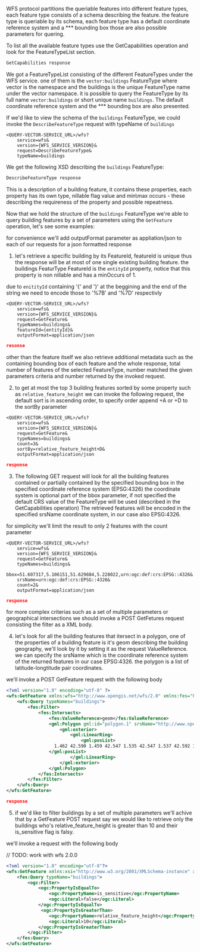 WFS protocol partitions the queriable features into different feature types, each feature type consists of a schema describing the feature. the feature type is queriable by its schema, each feature type has a default coordinate reference system and a *** bounding box those are also possible parameters for quering.

To list all the available feature types use the GetCapabilities operation and look for the FeatureTypeList section.

```xml
GetCapabilities response
```

We got a FeatureTypeList consisting of the different FeatureTypes under the WFS service. one of them is the `vector:buildings` FeatureType where vector is the namespace and the buildings is the unique FeatureType name under the vector namespace. it is possible to query the FeatureType by its full name `vector:buildings` or short unique name `buildings`.
The default coordinate reference system and the *** bounding box are also presented.

If we'd like to view the schema of the `buildings` FeatureType, we could invoke the `DescribeFeatureType` request with typeName of `buildings`

```
<QUERY-VECTOR-SERVICE_URL>/wfs?
    service=wfs&
    version={WFS_SERVICE_VERSION}&
    request=DescribeFeatureType&
    typeName=buildings
```

We get the following XSD describing the `buildings` FeatureType:

```xml
DescribeFeatureType response
```

This is a description of a building feature, it contains these properties, each property has its own type, nillable flag value and min\max occurs - these describing the requireness of the property and possible repeatness.

Now that we hold the structure of the `buildings` FeatureType we're able to query building features by a set of parameters using the `GetFeature` operation, let's see some examples:

for convenience we'll add outputFormat parameter as appliation/json to each of our requests for a json formatted response

1. let's retrieve a specific building by its FeatureId, featureId is unique thus the response will be at most of one single existing building feature. the buildings FeaturType FeatureId is the `entityId` property, notice that this property is non nillable and has a minOccurs of 1.

due to `enitityId` containing '{' and '}' at the beggining and the end of the string we need to encode those to '%7B' and '%7D' respectivly

```
<QUERY-VECTOR-SERVICE_URL>/wfs?
    service=wfs&
    version={WFS_SERVICE_VERSION}&
    request=GetFeature&
    typeNames=buildings&
    featureId={entityId}&
    outputFormat=application/json
```

```json
resonse
```

other than the feature itself we also retrieve additional metadata such as the containing bounding box of each feature and the whole response, total number of features of the selected FeatureType, number matched the given parameters criteria and number returned by the invoked request.

2. to get at most the top 3 building features sorted by some property such as `relative_feature_height` we can invoke the following request,
the default sort is in ascending order, to specify order append +A or +D to the sortBy parameter

```
<QUERY-VECTOR-SERVICE_URL>/wfs?
    service=wfs&
    version={WFS_SERVICE_VERSION}&
    request=GetFeature&
    typeNames=buildings&
    count=3&
    sortBy=relative_feature_height+D&
    outputFormat=application/json
```

```json
response
```

3. The following GET request will look for all the building features contained or partially contained by the specified bounding box in the specified coordinate reference system (EPSG:4326) the coordinate system is optional part of the bbox parameter, if not specified the default CRS value of the FeatureType will be used (described in the GetCapabilities operation)
The retrieved features will be encoded in the specified srsName coordinate system, in our case also EPSG:4326.

for simplicity we'll limit the result to only 2 features with the count parameter

```
<QUERY-VECTOR-SERVICE_URL>/wfs?
    service=wfs&
    version={WFS_SERVICE_VERSION}&
    request=GetFeature&
    typeNames=buildings&
    bbox=51.607317,5.106151,51.629884,5.228022,urn:ogc:def:crs:EPSG::4326&
    srsName=urn:ogc:def:crs:EPSG::4326&
    count=2&
    outputFormat=application/json
```

```json
response
```

for more complex criterias such as a set of multiple parameters or geographical intersections we should invoke a POST GetFetures request consisting the filter as a XML body.

4. let's look for all the building features that itersect in a polygon, one of the properties of a building feature is it's geom describing the building geography, we'll look by it by setting it as the request ValueReference. we can specify the srsName which is the coordinate reference system of the returned features in our case EPSG:4326.
the polygon is a list of latitude-longtitude pair coordinates.

we'll invoke a POST GetFeature request with the following body

```xml
<?xml version="1.0" encoding="utf-8" ?>
<wfs:GetFeature xmlns:wfs="http://www.opengis.net/wfs/2.0" xmlns:fes="http://www.opengis.net/fes/2.0" xmlns:gml="http://www.opengis.net/gml/3.2" xmlns:sf="http://www.openplans.org/spearfish" xmlns:xsi="http://www.w3.org/2001/XMLSchema-instance" service="WFS" version="2.0.0" xsi:schemaLocation="http://www.opengis.net/wfs/2.0 http://schemas.opengis.net/wfs/2.0/wfs.xsd http://www.opengis.net/gml/3.2 http://schemas.opengis.net/gml/3.2.1/gml.xsd" outputFormat="application/json">
    <wfs:Query typeNames="buildings">
        <fes:Filter>
            <fes:Intersects>
                <fes:ValueReference>geom</fes:ValueReference>
                <gml:Polygon gml:id="polygon.1" srsName="http://www.opengis.net/gml/srs/epsg.xml#4326">
                    <gml:exterior>
                        <gml:LinearRing>
                            <gml:posList>
                  1.462 42.590 1.459 42.547 1.535 42.547 1.537 42.592 1.462 42.590
                </gml:posList>
                        </gml:LinearRing>
                    </gml:exterior>
                </gml:Polygon>
            </fes:Intersects>
        </fes:Filter>
    </wfs:Query>
</wfs:GetFeature>
```

```json
response
```

5. if we'd like to filter buildings by a set of multiple parameters we'll achive that by a GetFeature POST request
say we would like to retrieve only the buildings who's relative_feature_height is greater than 10 and their is_sensitive flag is falsy.

we'll invoke a request with the following body

// TODO: work with wfs 2.0.0

```xml
<?xml version="1.0" encoding="utf-8"?>
<wfs:GetFeature xmlns:xsi="http://www.w3.org/2001/XMLSchema-instance" xsi:schemaLocation="http://www.opengis.net/wfs" xmlns:wfs="http://www.opengis.net/wfs" xmlns:fes="http://www.opengis.net/fes" xmlns:ogc="http://www.opengis.net/ogc" service="WFS" version="1.0.0" outputFormat="application/json">
    <fes:Query typeName="buildings">
        <ogc:Filter>
            <ogc:PropertyIsEqualTo>
                <ogc:PropertyName>is_sensitive</ogc:PropertyName>
                <ogc:Literal>false</ogc:Literal>
            </ogc:PropertyIsEqualTo>
             <ogc:PropertyIsGreaterThan>
                <ogc:PropertyName>relative_feature_height</ogc:PropertyName>
                <ogc:Literal>10</ogc:Literal>
            </ogc:PropertyIsGreaterThan>
        </ogc:Filter>
    </fes:Query>
</wfs:GetFeature>
```
